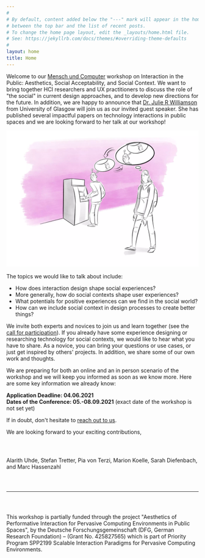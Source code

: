 ```yaml
---
#
# By default, content added below the "---" mark will appear in the home page
# between the top bar and the list of recent posts.
# To change the home page layout, edit the _layouts/home.html file.
# See: https://jekyllrb.com/docs/themes/#overriding-theme-defaults
#
layout: home
title: Home
---
```


Welcome to our <a target="_blank" rel="noopener noreferrer"
href="https://muc2021.mensch-und-computer.de">Mensch und Computer</a> workshop
on Interaction in the Public: Aesthetics, Social Acceptability, and Social
Context. We want to bring together HCI researchers and UX practitioners to
discuss the role of "the social" in current design approaches, and to develop
new directions for the future. In addition, we are happy to announce that <a
target="_blank" rel="noopener noreferrer"
href="http://juliericowilliamson.com">Dr.  Julie R Williamson</a> from
University of Glasgow will join us as our invited guest speaker.  She has
published several impactful papers on technology interactions in public spaces
and we are looking forward to her talk at our workshop!

![Interaction in the Public](/assets/AIPS.webp)

The topics we would like to talk about include:
* How does interaction design shape social experiences?
* More generally, how do social contexts shape user experiences?
* What potentials for positive experiences can we find in the social world?
* How can we include social context in design processes to create better
  things?

We invite both experts and novices to join us and learn together (see the [call
for participation](/aips/participate.html)). If you already have some
experience designing or researching technology for social contexts, we would
like to hear what you have to share. As a novice, you can bring your questions
or use cases, or just get inspired by others' projects. In addition, we share
some of our own work and thoughts.

We are preparing for both an online and an in person scenario of the workshop
and we will keep you informed as soon as we know more. Here are some key
information we already know:

<p><b>Application Deadline: 04.06.2021<br>
Dates of the Conference: 05.-08.09.2021</b> (exact date of the workshop is not set yet)</p>

If in doubt, don't hesitate to [reach out to us](/aips/contact.html).

We are looking forward to your exciting contributions,

<p style="margin-bottom:1.5cm;"></p>

Alarith Uhde, Stefan Tretter, Pia von Terzi, Marion Koelle, Sarah Diefenbach,
and Marc Hassenzahl

<p style="margin-bottom:1.5cm;"></p>

***

<p style="margin-bottom:1.5cm;"></p>

This workshop is partially funded through the project "Aesthetics of
Performative Interaction for Pervasive Computing Environments in Public
Spaces", by the Deutsche Forschungsgemeinschaft (DFG, German Research
Foundation) – (Grant No. 425827565) which is part of Priority Program SPP2199
Scalable Interaction Paradigms for Pervasive Computing Environments.

